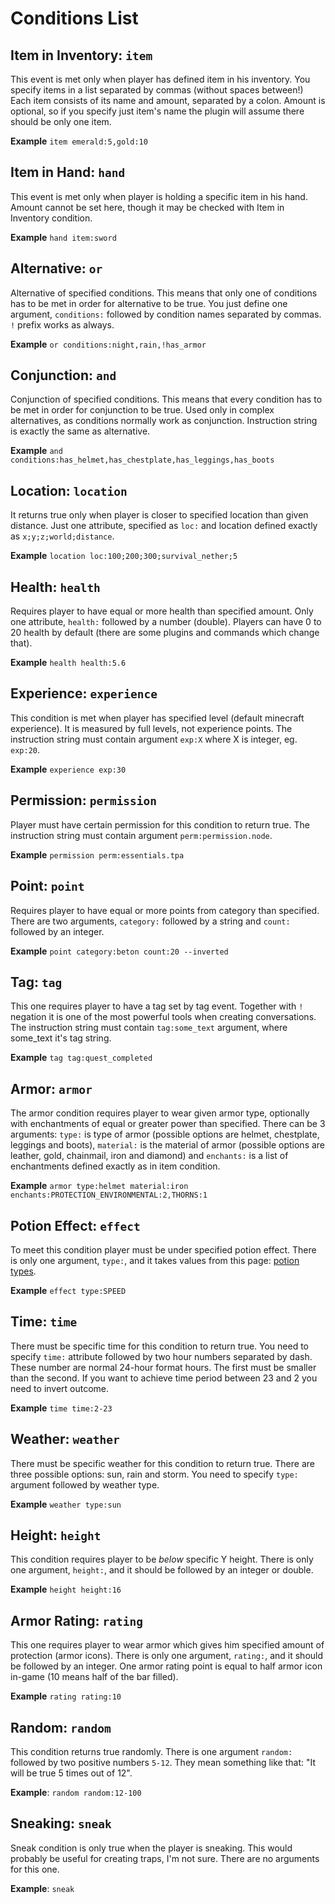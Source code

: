 # Conditions List

## Item in Inventory: `item`

This event is met only when player has defined item in his inventory. You specify items in a list separated by commas (without spaces between!) Each item consists of its name and amount, separated by a colon. Amount is optional, so if you specify just item's name the plugin will assume there should be only one item.

**Example** `item emerald:5,gold:10`

## Item in Hand: `hand`

This event is met only when player is holding a specific item in his hand. Amount cannot be set here, though it may be checked with Item in Inventory condition.

**Example** `hand item:sword`

## Alternative: `or`

Alternative of specified conditions. This means that only one of conditions has to be met in order for alternative to be true. You just define one argument, `conditions:` followed by condition names separated by commas. `!` prefix works as always.

**Example** `or conditions:night,rain,!has_armor`

## Conjunction: `and`

Conjunction of specified conditions. This means that every condition has to be met in order for conjunction to be true. Used only in complex alternatives, as conditions normally work as conjunction. Instruction string is exactly the same as alternative.

**Example** `and conditions:has_helmet,has_chestplate,has_leggings,has_boots`

## Location: `location`

It returns true only when player is closer to specified location than given distance. Just one attribute, specified as `loc:` and location defined exactly as `x;y;z;world;distance`.

**Example** `location loc:100;200;300;survival_nether;5`

## Health: `health`

Requires player to have equal or more health than specified amount. Only one attribute, `health:` followed by a number (double). Players can have 0 to 20 health by default (there are some plugins and commands which change that).

**Example** `health health:5.6`

## Experience: `experience`

This condition is met when player has specified level (default minecraft experience). It is measured by full levels, not experience points. The instruction string must contain argument `exp:X` where X is integer, eg. `exp:20`.

**Example** `experience exp:30`

## Permission: `permission`

Player must have certain permission for this condition to return true. The instruction string must contain argument `perm:permission.node`.

**Example** `permission perm:essentials.tpa`

## Point: `point`

Requires player to have equal or more points from category than specified. There are two arguments, `category:` followed by a string and `count:` followed by an integer.

**Example** `point category:beton count:20 --inverted`

## Tag: `tag`

This one requires player to have a tag set by tag event. Together with `!` negation it is one of the most powerful tools when creating conversations. The instruction string must contain `tag:some_text` argument, where some_text it's tag string.

**Example** `tag tag:quest_completed`

## Armor: `armor`

The armor condition requires player to wear given armor type, optionally with enchantments of equal or greater power than specified. There can be 3 arguments: `type:` is type of armor (possible options are helmet, chestplate, leggings and boots), `material:` is the material of armor (possible options are leather, gold, chainmail, iron and diamond) and `enchants:` is a list of enchantments defined exactly as in item condition.

**Example** `armor type:helmet material:iron enchants:PROTECTION_ENVIRONMENTAL:2,THORNS:1`

## Potion Effect: `effect`

To meet this condition player must be under specified potion effect. There is only one argument, `type:`, and it takes values from this page: [potion types](https://github.com/Co0sh/Bukkit-JavaDoc/blob/master/src/main/java/org/bukkit/potion/PotionEffectType.java).

**Example** `effect type:SPEED`

## Time: `time`

There must be specific time for this condition to return true. You need to specify `time:` attribute followed by two hour numbers separated by dash. These number are normal 24-hour format hours. The first must be smaller than the second. If you want to achieve time period between 23 and 2 you need to invert outcome.

**Example** `time time:2-23`

## Weather: `weather`

There must be specific weather for this condition to return true. There are three possible options: sun, rain and storm. You need to specify `type:` argument followed by weather type.

**Example** `weather type:sun`

## Height: `height`

This condition requires player to be _below_ specific Y height. There is only one argument, `height:`, and it should be followed by an integer or double.

**Example** `height height:16`

## Armor Rating: `rating`

This one requires player to wear armor which gives him specified amount of protection (armor icons). There is only one argument, `rating:`, and it should be followed by an integer. One armor rating point is equal to half armor icon in-game (10 means half of the bar filled).

**Example** `rating rating:10`

## Random: `random`

This condition returns true randomly. There is one argument `random:` followed by two positive numbers `5-12`. They mean something like that: "It will be true 5 times out of 12".

**Example**: `random random:12-100`

## Sneaking: `sneak`

Sneak condition is only true when the player is sneaking. This would probably be useful for creating traps, I'm not sure. There are no arguments for this one.

**Example**: `sneak`
